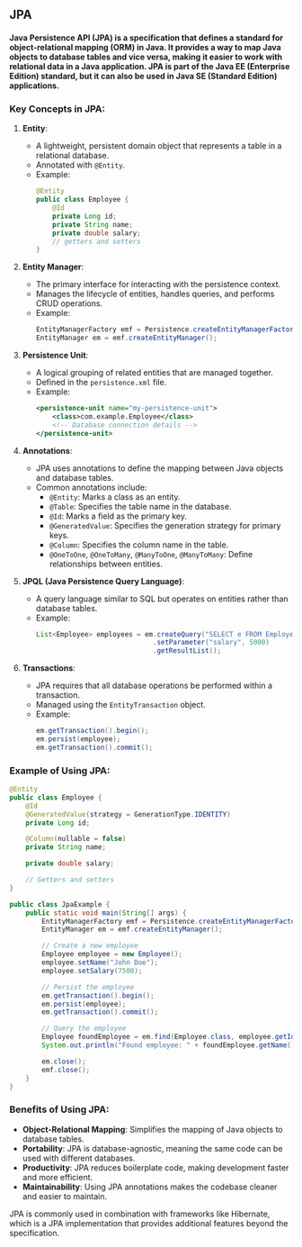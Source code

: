 ## JPA

#### Java Persistence API (JPA) is a specification that defines a standard for object-relational mapping (ORM) in Java. It provides a way to map Java objects to database tables and vice versa, making it easier to work with relational data in a Java application. JPA is part of the Java EE (Enterprise Edition) standard, but it can also be used in Java SE (Standard Edition) applications.

### Key Concepts in JPA:

1. **Entity**:
   - A lightweight, persistent domain object that represents a table in a relational database.
   - Annotated with `@Entity`.
   - Example:
     ```java
     @Entity
     public class Employee {
         @Id
         private Long id;
         private String name;
         private double salary;
         // getters and setters
     }
     ```

2. **Entity Manager**:
   - The primary interface for interacting with the persistence context.
   - Manages the lifecycle of entities, handles queries, and performs CRUD operations.
   - Example:
     ```java
     EntityManagerFactory emf = Persistence.createEntityManagerFactory("my-persistence-unit");
     EntityManager em = emf.createEntityManager();
     ```

3. **Persistence Unit**:
   - A logical grouping of related entities that are managed together.
   - Defined in the `persistence.xml` file.
   - Example:
     ```xml
     <persistence-unit name="my-persistence-unit">
         <class>com.example.Employee</class>
         <!-- Database connection details -->
     </persistence-unit>
     ```

4. **Annotations**:
   - JPA uses annotations to define the mapping between Java objects and database tables.
   - Common annotations include:
     - `@Entity`: Marks a class as an entity.
     - `@Table`: Specifies the table name in the database.
     - `@Id`: Marks a field as the primary key.
     - `@GeneratedValue`: Specifies the generation strategy for primary keys.
     - `@Column`: Specifies the column name in the table.
     - `@OneToOne`, `@OneToMany`, `@ManyToOne`, `@ManyToMany`: Define relationships between entities.

5. **JPQL (Java Persistence Query Language)**:
   - A query language similar to SQL but operates on entities rather than database tables.
   - Example:
     ```java
     List<Employee> employees = em.createQuery("SELECT e FROM Employee e WHERE e.salary > :salary", Employee.class)
                                  .setParameter("salary", 5000)
                                  .getResultList();
     ```

6. **Transactions**:
   - JPA requires that all database operations be performed within a transaction.
   - Managed using the `EntityTransaction` object.
   - Example:
     ```java
     em.getTransaction().begin();
     em.persist(employee);
     em.getTransaction().commit();
     ```

### Example of Using JPA:

```java
@Entity
public class Employee {
    @Id
    @GeneratedValue(strategy = GenerationType.IDENTITY)
    private Long id;

    @Column(nullable = false)
    private String name;

    private double salary;

    // Getters and setters
}

public class JpaExample {
    public static void main(String[] args) {
        EntityManagerFactory emf = Persistence.createEntityManagerFactory("my-persistence-unit");
        EntityManager em = emf.createEntityManager();

        // Create a new employee
        Employee employee = new Employee();
        employee.setName("John Doe");
        employee.setSalary(7500);

        // Persist the employee
        em.getTransaction().begin();
        em.persist(employee);
        em.getTransaction().commit();

        // Query the employee
        Employee foundEmployee = em.find(Employee.class, employee.getId());
        System.out.println("Found employee: " + foundEmployee.getName());

        em.close();
        emf.close();
    }
}
```

### Benefits of Using JPA:

- **Object-Relational Mapping**: Simplifies the mapping of Java objects to database tables.
- **Portability**: JPA is database-agnostic, meaning the same code can be used with different databases.
- **Productivity**: JPA reduces boilerplate code, making development faster and more efficient.
- **Maintainability**: Using JPA annotations makes the codebase cleaner and easier to maintain.

JPA is commonly used in combination with frameworks like Hibernate, which is a JPA implementation that provides additional features beyond the specification.